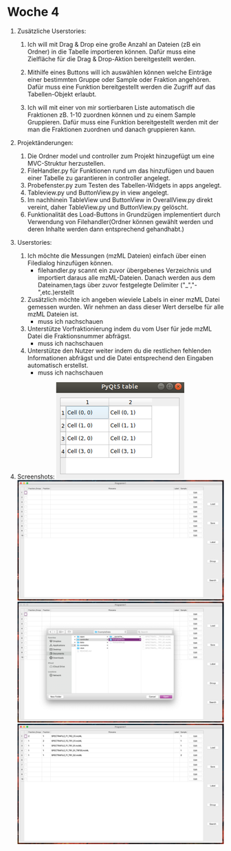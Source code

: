 # Woche 4

1. Zusätzliche Userstories:

   1. Ich will mit Drag & Drop eine große Anzahl an Dateien (zB ein Ordner) in die Tabelle importieren können. Dafür muss eine Zielfläche für die Drag & Drop-Aktion bereitgestellt werden.

   2. Mithilfe eines Buttons will ich auswählen können welche Einträge einer bestimmten Gruppe oder Sample oder Fraktion angehören. Dafür muss eine Funktion bereitgestellt werden die Zugriff auf das Tabellen-Objekt erlaubt.

   3. Ich will mit einer von mir sortierbaren Liste automatisch die Fraktionen zB. 1-10 zuordnen können und zu einem Sample Gruppieren. Dafür muss eine Funktion bereitgestellt werden mit der man die Fraktionen zuordnen und danach gruppieren kann.

2. Projektänderungen:  
   1. Die Ordner model und controller zum Projekt hinzugefügt um eine MVC-Struktur herzustellen.
   2. FileHandler.py für Funktionen rund um das hinzufügen und bauen einer Tabelle zu garantieren in controller angelegt.
   3. Probefenster.py zum Testen des Tabellen-Widgets in apps angelegt.
   4. Tableview.py und ButtonView.py in view angelegt.
   5. Im nachhinein TableView und ButtonView in OverallView.py direkt vereint, daher TableView.py und ButtonView.py gelöscht.
   6. Funktionalität des Load-Buttons in Grundzügen implementiert durch Verwendung von Filehandler(Ordner können gewählt werden und deren Inhalte werden dann entsprechend gehandhabt.)

3. Userstories:
    1. Ich möchte die Messungen (mzML Dateien) einfach über einen Filedialog hinzufügen können.
        - filehandler.py scannt ein zuvor übergebenes Verzeichnis und importiert daraus alle mzML-Dateien. Danach werden aus dem Dateinamen,tags über   zuvor festgelegte Delimiter ("_","-",etc.)erstellt
    2. Zusätzlich möchte ich angeben wieviele Labels in einer mzML Datei gemessen wurden. Wir nehmen an dass dieser Wert derselbe für alle mzML Dateien ist.
        - muss ich nachschauen
    3. Unterstütze Vorfraktionierung indem du vom User für jede mzML Datei die Fraktionsnummer abfrägst.
        - muss ich nachschauen
    4. Unterstütze den Nutzer weiter indem du die restlichen fehlenden Informationen abfrägst und die Datei entsprechend den Eingaben automatisch erstellst.
        - muss ich nachschauen
4. Screenshots:
    ![alt text](../Screenshots/ExampleTable.png "Tabelle")
    ![alt text](../Screenshots/F1.png "Initialfenster")
    ![alt text](../Screenshots/F2.png "Filedialog")
    ![alt text](../Screenshots/F3.png "geladene Files")
